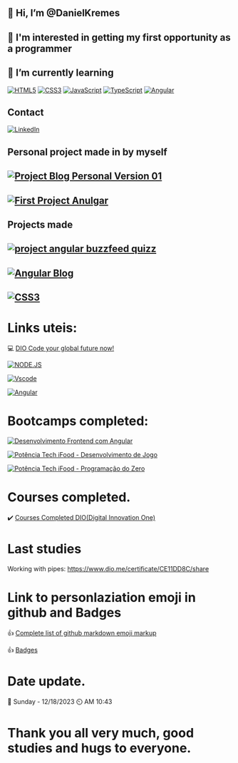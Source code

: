 ##  👋 Hi, I’m @DanielKremes

##  👀 I'm interested in getting my first opportunity as a programmer

## 🌱 I’m currently learning 

[![HTML5](https://img.shields.io/badge/HTML5-E34F26?style=for-the-badge&logo=html5&logoColor=white)](https://www.w3schools.com/html/default.asp) [![CSS3](https://img.shields.io/badge/CSS-239120?&style=for-the-badge&logo=css3&logoColor=white)](https://www.w3schools.com/css/default.asp) [![JavaScript](https://img.shields.io/badge/JavaScript-F7DF1E?style=for-the-badge&logo=javascript&logoColor=black)](https://www.w3schools.com/js/default.asp) [![TypeScript](https://img.shields.io/badge/TypeScript-007ACC?style=for-the-badge&logo=typescript&logoColor=white)](https://www.typescriptlang.org/) [![Angular](https://img.shields.io/badge/Angular-DD0031?style=for-the-badge&logo=Angular&logoColor=white)](https://angular.io/)

## Contact
[![LinkedIn](https://img.shields.io/badge/LinkedIn-%230077B5.svg?logo=linkedin&logoColor=white)](https://www.linkedin.com/in/daniel-kremes-94919227b/)

## Personal project made in by myself

## [![Project Blog Personal Version 01](https://img.shields.io/badge/Project_Blog_Personal_Version_01-DD0031?style=for-the-badge&logo=Angular&logoColor=white)](https://danielkremes.github.io/project_blog_personal/)

## [![First Project Anulgar](https://img.shields.io/badge/My_first_project_personal_in_angular-DD0031?style=for-the-badge&logo=Angular&logoColor=white)](https://danielkremes.github.io/first_project_angular_created_by_myself/)

## Projects made
## [![project angular buzzfeed quizz](https://img.shields.io/badge/project_angular_buzzfeed_quizz-DD0031?style=for-the-badge&logo=Angular&logoColor=white)](https://danielkremes.github.io/project_angular_buzzfeed_quizz/)

## [![Angular Blog](https://img.shields.io/badge/Angular_Blog-DD0031?style=for-the-badge&logo=Angular&logoColor=white)](https://danielkremes.github.io/angular_blog_dio_course/)

## [![CSS3](https://img.shields.io/badge/CSS-239120?&style=for-the-badge&logo=css3&logoColor=white)](https://danielkremes.github.io/trilha-css-desafio-01-Public/)

# Links uteis:
💻 [DIO Code your global future now!](https://www.dio.me/)

[![NODE.JS](https://img.shields.io/badge/Node.js-43853D?style=for-the-badge&logo=node.js&logoColor=white)](https://nodejs.org/en)

[![Vscode](https://img.shields.io/badge/Visual_Studio_Code-0078D4?style=for-the-badge&logo=visual%20studio%20code&logoColor=white)](https://code.visualstudio.com/)

[![Angular](https://img.shields.io/badge/Angular-DD0031?style=for-the-badge&logo=angular&logoColor=white)](https://angular.io/)

# Bootcamps completed:

[![Desenvolvimento Frontend com Angular](https://img.shields.io/badge/Desenvolvimento_Frontend_com_Angular-3B97D0?style=for-the-badge&logo=angular&logoColor=white)](https://www.dio.me/certificate/CBFA449C/share)

[![Potência Tech iFood - Desenvolvimento de Jogo](https://img.shields.io/badge/Potência_Tech_iFood-Desenvolvimento_de_Jogos-906312?style=for-the-badge&logo=javascript&logoColor=black)](https://www.dio.me/certificate/291C45B1/share)

[![Potência Tech iFood - Programação do Zero](https://img.shields.io/badge/Potência_Tech_iFood-Programação_do_Zero-B9242D?style=for-the-badge&logo=javascript&logoColor=black)](https://www.dio.me/certificate/9D9BFB6D/share)

# Courses completed.
✔️ [Courses Completed DIO(Digital Innovation One)](https://web.dio.me/certificates)

# Last studies
Working with pipes: https://www.dio.me/certificate/CE11DD8C/share

# Link to personlaziation emoji in github and Badges
👍 [Complete list of github markdown emoji markup](https://gist.github.com/rxaviers/7360908)

👍 [Badges](https://dev.to/envoy_/150-badges-for-github-pnk)

# Date update.
📅 Sunday - 12/18/2023 ⏲️ AM 10:43 

# Thank you all very much, good studies and hugs to everyone.
<!---
DanielKremes/DanielKremes is a ✨ special ✨ repository because its `README.md` (this file) appears on your GitHub profile.
You can click the Preview link to take a look at your changes.
--->
